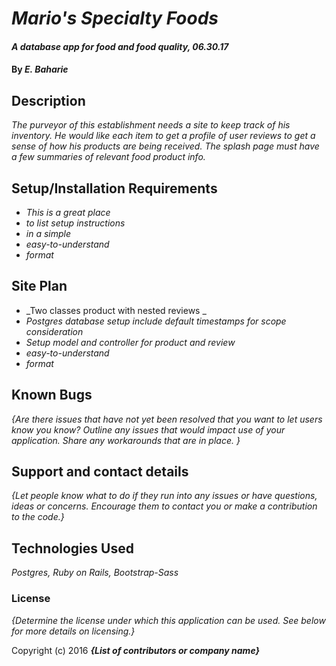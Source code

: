 # _Mario's Specialty Foods_

#### _A database app for food and food quality, 06.30.17_

#### By _**E. Baharie**_

## Description

_The purveyor of this establishment needs a site to keep track of his inventory. He would like each item to get a profile of user reviews to get a sense of how his products are being received. The splash page must have a few summaries of relevant food product info._

## Setup/Installation Requirements

* _This is a great place_
* _to list setup instructions_
* _in a simple_
* _easy-to-understand_
* _format_

## Site Plan

* _Two classes product with nested reviews _
* _Postgres database setup include default timestamps for scope consideration_
* _Setup model and controller for product and review_
* _easy-to-understand_
* _format_

## Known Bugs

_{Are there issues that have not yet been resolved that you want to let users know you know?  Outline any issues that would impact use of your application.  Share any workarounds that are in place. }_

## Support and contact details

_{Let people know what to do if they run into any issues or have questions, ideas or concerns.  Encourage them to contact you or make a contribution to the code.}_

## Technologies Used

_Postgres, Ruby on Rails, Bootstrap-Sass_

### License

*{Determine the license under which this application can be used.  See below for more details on licensing.}*

Copyright (c) 2016 **_{List of contributors or company name}_**
